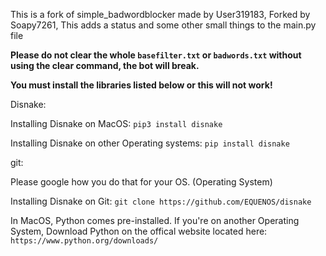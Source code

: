This is a fork of simple_badwordblocker made by User319183, Forked by Soapy7261, This adds a status and some other small things to the main.py file

**Please do not clear the whole `basefilter.txt` or `badwords.txt` without using the clear command, the bot will break.**

**You must install the libraries listed below or this will not work!**

Disnake:

Installing Disnake on MacOS: `pip3 install disnake`

Installing Disnake on other Operating systems: `pip install disnake`

git:

Please google how you do that for your OS. (Operating System)

Installing Disnake on Git: `git clone https://github.com/EQUENOS/disnake`

In MacOS, Python comes pre-installed. If you're on another Operating System, Download Python on the offical website located here: `https://www.python.org/downloads/`
